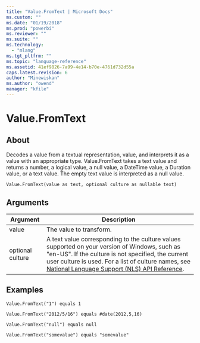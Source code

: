 ```yaml
---
title: "Value.FromText | Microsoft Docs"
ms.custom: ""
ms.date: "01/19/2018"
ms.prod: "powerbi"
ms.reviewer: ""
ms.suite: ""
ms.technology: 
  - "mlang"
ms.tgt_pltfrm: ""
ms.topic: "language-reference"
ms.assetid: 41ef9826-7a99-4e14-b70e-4761d732d55a
caps.latest.revision: 6
author: "Minewiskan"
ms.author: "owend"
manager: "kfile"
---
```

# Value.FromText

  
## About  
Decodes a value from a textual representation, value, and interprets it as a value with an appropriate type. Value.FromText takes a text value and returns a number, a logical value, a null value, a DateTime value, a Duration value, or a text value. The empty text value is interpreted as a null value.  
  
```  
Value.FromText(value as text, optional culture as nullable text)  
```  
  
## Arguments  
  
|Argument|Description|  
|------------|---------------|  
|value|The value to transform.|  
|optional culture|A text value corresponding to the culture values supported on your version of Windows, such as "en-US". If the culture is not specified, the current user culture is used. For a list of culture names, see [National Language Support (NLS) API Reference](http://msdn.microsoft.com/en-us/goglobal/bb896001.aspx).|  
  
## Examples  
  
```  
Value.FromText("1") equals 1  
```  
  
```  
Value.FromText("2012/5/16") equals #date(2012,5,16)  
```  
  
```  
Value.FromText("null") equals null  
```  
  
```  
Value.FromText("somevalue") equals "somevalue"  
```  
